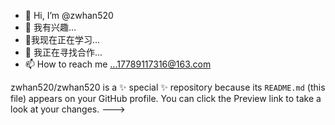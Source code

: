 - 👋 Hi, I’m @zwhan520
- 👀 我有兴趣...
- 🌱我现在正在学习...
- 💞️ 我正在寻找合作...
- 📫 How to reach me ...17789117316@163.com

zwhan520/zwhan520 is a ✨ special ✨ repository because its `README.md` (this file) appears on your GitHub profile.
You can click the Preview link to take a look at your changes.
--->
